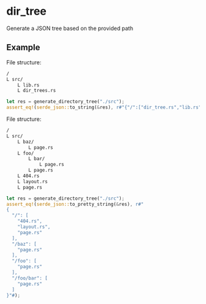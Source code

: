 # dir_tree
Generate a JSON tree based on the provided path


## Example

File structure:
```sh
/
L src/
    L lib.rs
    L dir_trees.rs
```
```rust
let res = generate_directory_tree("./src");
assert_eq!(serde_json::to_string(&res), r#"{"/":["dir_tree.rs","lib.rs"]}");
```

File structure:
```sh
/
L src/
    L baz/
        L page.rs
    L foo/
        L bar/
            L page.rs
        L page.rs
    L 404.rs
    L layout.rs
    L page.rs
```
```rust
let res = generate_directory_tree("./src");
assert_eq!(serde_json::to_pretty_string(&res), r#"
{
  "/": [
    "404.rs",
    "layout.rs",
    "page.rs"
  ],
  "/baz": [
    "page.rs"
  ],
  "/foo": [
    "page.rs"
  ],
  "/foo/bar": [
    "page.rs"
  ]
}"#);
```
